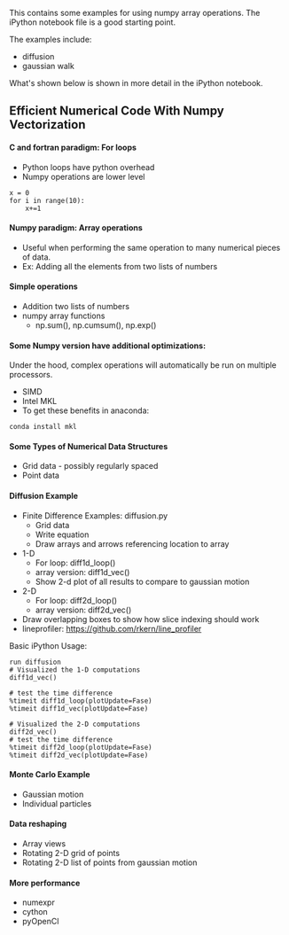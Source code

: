 This contains some examples for using numpy array operations. 
The iPython notebook file is a good starting point. 

The examples include:

- diffusion
- gaussian walk

What's shown below is shown in more detail in the iPython notebook.

## Efficient Numerical Code With Numpy Vectorization

#### C and fortran paradigm: For loops
- Python loops have python overhead 
- Numpy operations are lower level
```
x = 0
for i in range(10):
    x+=1
```

#### Numpy paradigm: Array operations
- Useful when performing the same operation to many numerical pieces of data.
- Ex: Adding all the elements from two lists of numbers

#### Simple operations
- Addition two lists of numbers
- numpy array functions 
  - np.sum(), np.cumsum(), np.exp()

#### Some Numpy version have additional optimizations:
Under the hood, complex operations will automatically be run on multiple 
processors.

- SIMD
- Intel MKL
- To get these benefits in anaconda:

```
conda install mkl
```

#### Some Types of Numerical Data Structures
- Grid data - possibly regularly spaced
- Point data

#### Diffusion Example
- Finite Difference Examples: diffusion.py
  - Grid data
  - Write equation
  - Draw arrays and arrows referencing location to array
- 1-D
  - For loop: diff1d_loop()
  - array version: diff1d_vec()
  - Show 2-d plot of all results to compare to gaussian motion
- 2-D
  - For loop: diff2d_loop()
  - array version: diff2d_vec()
- Draw overlapping boxes to show how slice indexing should work
- lineprofiler: https://github.com/rkern/line_profiler

Basic iPython Usage:

```
run diffusion
# Visualized the 1-D computations
diff1d_vec()

# test the time difference
%timeit diff1d_loop(plotUpdate=Fase)
%timeit diff1d_vec(plotUpdate=Fase)

# Visualized the 2-D computations
diff2d_vec()
# test the time difference
%timeit diff2d_loop(plotUpdate=Fase)
%timeit diff2d_vec(plotUpdate=Fase)
```

#### Monte Carlo Example
- Gaussian motion
- Individual particles

#### Data reshaping
- Array views
- Rotating 2-D grid of points
- Rotating 2-D list of points from gaussian motion

#### More performance
- numexpr
- cython
- pyOpenCl
